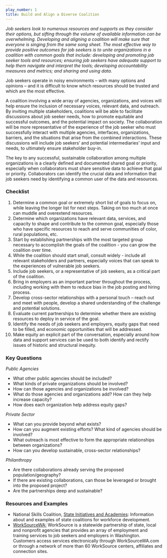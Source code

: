 ```yaml
---
play_number: 1
title: Build and Align a Diverse Coalition
---
```


*Job seekers look to numerous resources and supports as they consider their options, but sifting through the volume of available information can be overwhelming. Developing and aligning a coalition will make sure that everyone is singing from the same song sheet. The most effective way to provide positive outcomes for job seekers is to unite organizations in a coalition with common goals that include: developing and promoting job seeker tools and resources; ensuring job seekers have adequate support to help them navigate and interpret the tools; developing accountability measures and metrics; and sharing and using data.*

Job seekers operate in noisy environments – with many options and opinions – and it is difficult to know which resources should be trusted and which are the most effective. 

A coalition involving a wide array of agencies, organizations, and voices will help ensure the inclusion of necessary voices, relevant data, and outreach. By inviting multiple stakeholders, coalitions will be able to facilitate discussions about job seeker needs, how to promote equitable and successful outcomes, and the potential impact on society. The collaboration will be more representative of the experience of the job seeker who must successfully interact with multiple agencies, interfaces, organizations, barriers, and the situations that arise from the combined interactions. These discussions will include job seekers’ and potential intermediaries’ input and needs, to ultimately ensure stakeholder buy-in.

The key to any successful, sustainable collaboration among multiple organizations is a clearly defined and documented shared goal or priority, especially when collaborators must share sensitive data to achieve that goal or priority. Collaborators can identify the crucial data and information that job seekers need by identifying a common user of the data and resources.

### Checklist
1. Determine a common goal or extremely short list of goals to focus on, while leaving the longer list for next steps. Taking on too much at once can muddle and overextend resources.
2. Determine which organizations have relevant data, services, and capacity to shape and contribute to the common goal, especially those who have specific resources to reach and serve communities of color, rural populations, etc. 
3. Start by establishing partnerships with the most targeted group necessary to accomplish the goals of the coalition - you can grow the coalition over time.
4. While the coalition should start small, consult widely - include all relevant stakeholders and partners, especially voices that can speak to the experiences of vulnerable job seekers.
5. Include job seekers, or a representative of job seekers, as a critical part of the coalition.
6. Bring in employers as an important partner throughout the process, including working with them to reduce bias in the job posting and hiring process.
7. Develop cross-sector relationships with a personal touch – reach out and meet with people, develop a shared understanding of the challenge and potential solutions.
8. Evaluate current partnerships to determine whether there are existing resources to deploy in service of the goal. 
9. Identify the needs of job seekers and employers, equity gaps that need to be filled, and economic opportunities that will be addressed.
10. Make equity an explicit part of the conversation, especially around how data and support services can be used to both identify and rectify issues of historic and structural inequity.

### Key Questions
*Public Agencies*
- What other public agencies should be included?
- What kinds of private organizations should be involved?
- How can those agencies and organizations be involved?
- What do those agencies and organizations add? How can they help increase capacity?
- How does each organization help address equity gaps?

*Private Sector*
- What can you provide beyond what exists?
- How can you augment existing efforts? What kind of agencies should be involved?
- What outreach is most effective to form the appropriate relationships between organizations?
- How can you develop sustainable, cross-sector relationships?

*Philanthropy*
- Are there collaborations already serving the proposed population/geography?
- If there are existing collaborations, can those be leveraged or brought into the proposed project?
- Are the partnerships deep and sustainable?

### Resources and Examples

- National Skills Coalition, [State Initiatives and Academies](https://www.nationalskillscoalition.org/state-policy/state-initiatives-academies): Information about and examples of state coalitions for workforce development. 
- [WorkSourceWA:](https://www.worksourcewa.com/) WorkSource is a statewide partnership of state, local and nonprofit agencies that provides an array of employment and training services to job seekers and employers in Washington. Customers access services electronically through WorkSourceWA.com or through a network of more than 60 WorkSource centers, affiliates and connection sites.

